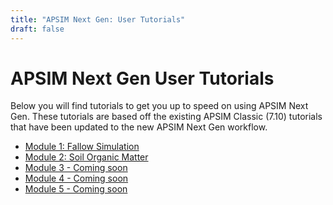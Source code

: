 ```yaml
---
title: "APSIM Next Gen: User Tutorials"
draft: false
---
```


# APSIM Next Gen User Tutorials

Below you will find tutorials to get you up to speed on using APSIM Next Gen.
These tutorials are based off the existing APSIM Classic (7.10) tutorials that have been updated
to the new APSIM Next Gen workflow.

* [Module 1: Fallow Simulation](/user_tutorials/moduleone/moduleonetutorial)
* [Module 2: Soil Organic Matter](/user_tutorials/moduletwo/moduletwotutorial)
* [Module 3 - Coming soon](/User_tutorials/module3)
* [Module 4 - Coming soon](/User_tutorials/module4)
* [Module 5 - Coming soon](/User_tutorials/module5)